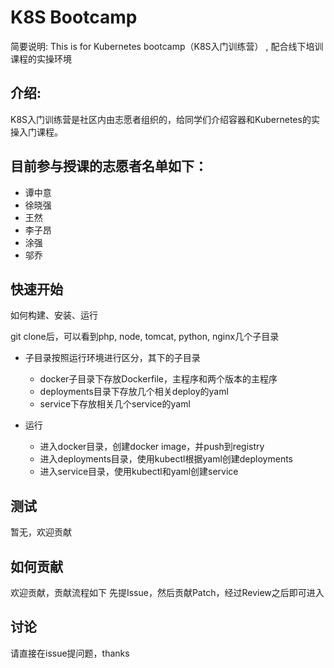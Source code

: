 # K8S Bootcamp
简要说明:  This is for Kubernetes bootcamp（K8S入门训练营） , 配合线下培训课程的实操环境

## 介绍:
K8S入门训练营是社区内由志愿者组织的，给同学们介绍容器和Kubernetes的实操入门课程。

## 目前参与授课的志愿者名单如下：
  * 谭中意
  * 徐晓强
  * 王然
  * 李子昂
  * 涂强
  * 邬乔

## 快速开始
如何构建、安装、运行

git clone后，可以看到php, node, tomcat, python, nginx几个子目录
  * 子目录按照运行环境进行区分，其下的子目录
    * docker子目录下存放Dockerfile，主程序和两个版本的主程序
    * deployments目录下存放几个相关deploy的yaml
    * service下存放相关几个service的yaml

  * 运行
    * 进入docker目录，创建docker image，并push到registry
    * 进入deployments目录，使用kubectl根据yaml创建deployments
    * 进入service目录，使用kubectl和yaml创建service


## 测试
暂无，欢迎贡献

## 如何贡献
欢迎贡献，贡献流程如下
先提Issue，然后贡献Patch，经过Review之后即可进入

## 讨论
请直接在issue提问题，thanks

